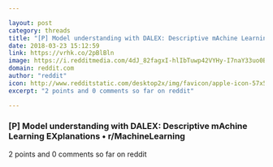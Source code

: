 ```yaml
---

layout: post
category: threads
title: "[P] Model understanding with DALEX: Descriptive mAchine Learning EXplanations"
date: 2018-03-23 15:12:59
link: https://vrhk.co/2pBlBln
image: https://i.redditmedia.com/4dJ_82fagxI-hlIbTuwp42VYHy-I7naY33uo0BPwbCs.jpg?w=320&s=55cddbd50be057d7f85c8cfeed759992
domain: reddit.com
author: "reddit"
icon: http://www.redditstatic.com/desktop2x/img/favicon/apple-icon-57x57.png
excerpt: "2 points and 0 comments so far on reddit"

---
```


### [P] Model understanding with DALEX: Descriptive mAchine Learning EXplanations • r/MachineLearning

2 points and 0 comments so far on reddit